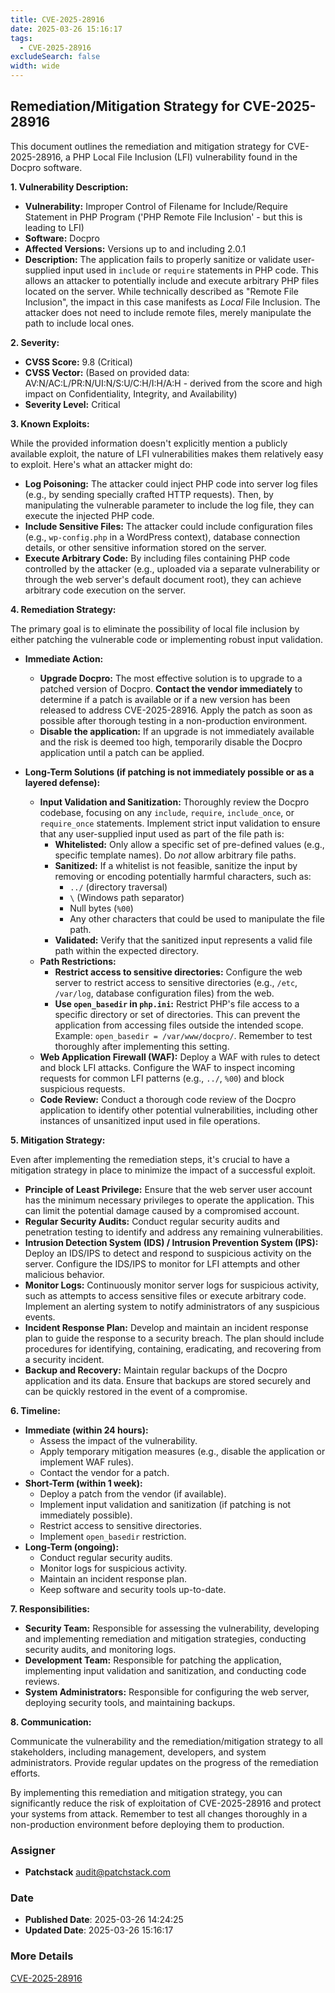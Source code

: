 ```yaml
---
title: CVE-2025-28916
date: 2025-03-26 15:16:17
tags:
  - CVE-2025-28916
excludeSearch: false
width: wide
---
```


## Remediation/Mitigation Strategy for CVE-2025-28916

This document outlines the remediation and mitigation strategy for CVE-2025-28916, a PHP Local File Inclusion (LFI) vulnerability found in the Docpro software.

**1. Vulnerability Description:**

*   **Vulnerability:** Improper Control of Filename for Include/Require Statement in PHP Program ('PHP Remote File Inclusion' - but this is leading to LFI)
*   **Software:** Docpro
*   **Affected Versions:** Versions up to and including 2.0.1
*   **Description:** The application fails to properly sanitize or validate user-supplied input used in `include` or `require` statements in PHP code. This allows an attacker to potentially include and execute arbitrary PHP files located on the server.  While technically described as "Remote File Inclusion", the impact in this case manifests as *Local* File Inclusion.  The attacker does not need to include remote files, merely manipulate the path to include local ones.

**2. Severity:**

*   **CVSS Score:** 9.8 (Critical)
*   **CVSS Vector:** (Based on provided data: AV:N/AC:L/PR:N/UI:N/S:U/C:H/I:H/A:H - derived from the score and high impact on Confidentiality, Integrity, and Availability)
*   **Severity Level:** Critical

**3. Known Exploits:**

While the provided information doesn't explicitly mention a publicly available exploit, the nature of LFI vulnerabilities makes them relatively easy to exploit.  Here's what an attacker might do:

*   **Log Poisoning:** The attacker could inject PHP code into server log files (e.g., by sending specially crafted HTTP requests).  Then, by manipulating the vulnerable parameter to include the log file, they can execute the injected PHP code.
*   **Include Sensitive Files:**  The attacker could include configuration files (e.g., `wp-config.php` in a WordPress context), database connection details, or other sensitive information stored on the server.
*   **Execute Arbitrary Code:** By including files containing PHP code controlled by the attacker (e.g., uploaded via a separate vulnerability or through the web server's default document root), they can achieve arbitrary code execution on the server.

**4. Remediation Strategy:**

The primary goal is to eliminate the possibility of local file inclusion by either patching the vulnerable code or implementing robust input validation.

*   **Immediate Action:**
    *   **Upgrade Docpro:** The most effective solution is to upgrade to a patched version of Docpro.  **Contact the vendor immediately** to determine if a patch is available or if a new version has been released to address CVE-2025-28916.  Apply the patch as soon as possible after thorough testing in a non-production environment.
    *   **Disable the application:** If an upgrade is not immediately available and the risk is deemed too high, temporarily disable the Docpro application until a patch can be applied.

*   **Long-Term Solutions (if patching is not immediately possible or as a layered defense):**

    *   **Input Validation and Sanitization:**  Thoroughly review the Docpro codebase, focusing on any `include`, `require`, `include_once`, or `require_once` statements.  Implement strict input validation to ensure that any user-supplied input used as part of the file path is:
        *   **Whitelisted:**  Only allow a specific set of pre-defined values (e.g., specific template names).  Do *not* allow arbitrary file paths.
        *   **Sanitized:**  If a whitelist is not feasible, sanitize the input by removing or encoding potentially harmful characters, such as:
            *   `../` (directory traversal)
            *   `\` (Windows path separator)
            *   Null bytes (`%00`)
            *   Any other characters that could be used to manipulate the file path.
        *   **Validated:**  Verify that the sanitized input represents a valid file path within the expected directory.
    *   **Path Restrictions:**
        *   **Restrict access to sensitive directories:** Configure the web server to restrict access to sensitive directories (e.g., `/etc`, `/var/log`, database configuration files) from the web.
        *   **Use `open_basedir` in `php.ini`:**  Restrict PHP's file access to a specific directory or set of directories.  This can prevent the application from accessing files outside the intended scope.  Example:  `open_basedir = /var/www/docpro/`.  Remember to test thoroughly after implementing this setting.
    *   **Web Application Firewall (WAF):**  Deploy a WAF with rules to detect and block LFI attacks. Configure the WAF to inspect incoming requests for common LFI patterns (e.g., `../`, `%00`) and block suspicious requests.
    *   **Code Review:** Conduct a thorough code review of the Docpro application to identify other potential vulnerabilities, including other instances of unsanitized input used in file operations.

**5. Mitigation Strategy:**

Even after implementing the remediation steps, it's crucial to have a mitigation strategy in place to minimize the impact of a successful exploit.

*   **Principle of Least Privilege:** Ensure that the web server user account has the minimum necessary privileges to operate the application.  This can limit the potential damage caused by a compromised account.
*   **Regular Security Audits:** Conduct regular security audits and penetration testing to identify and address any remaining vulnerabilities.
*   **Intrusion Detection System (IDS) / Intrusion Prevention System (IPS):** Deploy an IDS/IPS to detect and respond to suspicious activity on the server.  Configure the IDS/IPS to monitor for LFI attempts and other malicious behavior.
*   **Monitor Logs:** Continuously monitor server logs for suspicious activity, such as attempts to access sensitive files or execute arbitrary code.  Implement an alerting system to notify administrators of any suspicious events.
*   **Incident Response Plan:** Develop and maintain an incident response plan to guide the response to a security breach. The plan should include procedures for identifying, containing, eradicating, and recovering from a security incident.
*   **Backup and Recovery:**  Maintain regular backups of the Docpro application and its data. Ensure that backups are stored securely and can be quickly restored in the event of a compromise.

**6. Timeline:**

*   **Immediate (within 24 hours):**
    *   Assess the impact of the vulnerability.
    *   Apply temporary mitigation measures (e.g., disable the application or implement WAF rules).
    *   Contact the vendor for a patch.
*   **Short-Term (within 1 week):**
    *   Deploy a patch from the vendor (if available).
    *   Implement input validation and sanitization (if patching is not immediately possible).
    *   Restrict access to sensitive directories.
    *   Implement `open_basedir` restriction.
*   **Long-Term (ongoing):**
    *   Conduct regular security audits.
    *   Monitor logs for suspicious activity.
    *   Maintain an incident response plan.
    *   Keep software and security tools up-to-date.

**7. Responsibilities:**

*   **Security Team:** Responsible for assessing the vulnerability, developing and implementing remediation and mitigation strategies, conducting security audits, and monitoring logs.
*   **Development Team:** Responsible for patching the application, implementing input validation and sanitization, and conducting code reviews.
*   **System Administrators:** Responsible for configuring the web server, deploying security tools, and maintaining backups.

**8. Communication:**

Communicate the vulnerability and the remediation/mitigation strategy to all stakeholders, including management, developers, and system administrators.  Provide regular updates on the progress of the remediation efforts.

By implementing this remediation and mitigation strategy, you can significantly reduce the risk of exploitation of CVE-2025-28916 and protect your systems from attack. Remember to test all changes thoroughly in a non-production environment before deploying them to production.

### Assigner
- **Patchstack** <audit@patchstack.com>

### Date
- **Published Date**: 2025-03-26 14:24:25
- **Updated Date**: 2025-03-26 15:16:17

### More Details
[CVE-2025-28916](https://www.cvedetails.com/cve/CVE-2025-28916)
